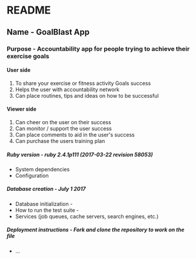 # README

## Name - GoalBlast App

### Purpose - Accountability app for people trying to achieve their exercise goals

#### User side
1. To share your exercise or fitness activity Goals success
2. Helps the user with accountability network
3. Can place routines, tips and ideas on how to be successful

#### Viewer side
1. Can cheer on the user on their success
2. Can monitor / support the user success
3. Can place comments to aid in the user's success
4. Can purchase the users training plan

##### Ruby version - ruby 2.4.1p111 (2017-03-22 revision 58053)
* System dependencies
* Configuration
##### Database creation - July 1 2017
* Database initialization - 
* How to run the test suite - 
* Services (job queues, cache servers, search engines, etc.)
##### Deployment instructions - Fork and clone the repository to work on the file

* ...
